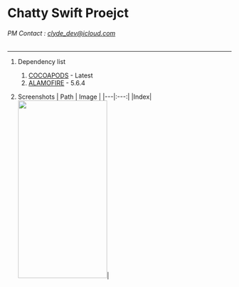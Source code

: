 # Chatty Swift Proejct
###### PM Contact : clyde_dev@icloud.com

---
1. Dependency list
    1. [COCOAPODS](https://cocoapods.org/) - Latest
    2. [ALAMOFIRE](https://cocoapods.org/pods/Alamofire) - 5.6.4

2. Screenshots
    | Path | Image |
    |---|:---:|
    |Index|<img src="https://chatty-s3-dev.s3.ap-northeast-2.amazonaws.com/Screenshots/Index.png" width="200" height="400"/>|
